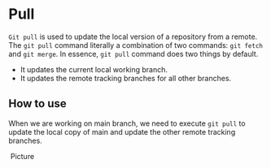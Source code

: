 # Pull

`Git pull` is used to update the local version of a repository from a remote. The `git pull` command literally a
combination of two commands: `git fetch` and `git merge`. In essence, `git pull` command does two things by default.

* It updates the current local working branch.
* It updates the remote tracking branches for all other branches.

## How to use

When we are working on main branch, we need to execute `git pull` to update the local copy of main and update the other
remote tracking branches.

![]() Picture
